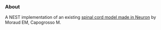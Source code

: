### About

A NEST implementation of an existing [spinal cord model made in Neuron](https://senselab.med.yale.edu/ModelDB/showmodel.cshtml?model=189786) by Moraud EM, Capogrosso M.